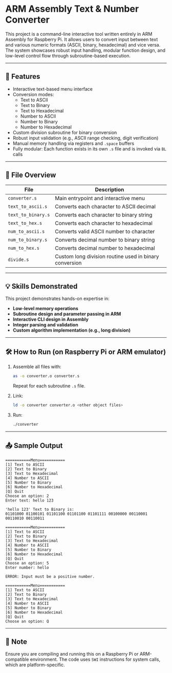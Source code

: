 # ARM Assembly Text & Number Converter

This project is a command-line interactive tool written entirely in ARM Assembly for Raspberry Pi. It allows users to convert input between text and various numeric formats (ASCII, binary, hexadecimal) and vice versa. The system showcases robust input handling, modular function design, and low-level control flow through subroutine-based execution.

---

## 🔧 Features

- Interactive text-based menu interface
- Conversion modes:
  - Text to ASCII
  - Text to Binary
  - Text to Hexadecimal
  - Number to ASCII
  - Number to Binary
  - Number to Hexadecimal
- Custom division subroutine for binary conversion
- Robust input validation (e.g., ASCII range checking, digit verification)
- Manual memory handling via registers and `.space` buffers
- Fully modular: Each function exists in its own `.s` file and is invoked via `BL` calls

---

## 📁 File Overview

| File               | Description |
|--------------------|-------------|
| `converter.s`      | Main entrypoint and interactive menu |
| `text_to_ascii.s`  | Converts each character to ASCII decimal |
| `text_to_binary.s` | Converts each character to binary string |
| `text_to_hex.s`    | Converts each character to hexadecimal |
| `num_to_ascii.s`   | Converts valid ASCII number to character |
| `num_to_binary.s`  | Converts decimal number to binary string |
| `num_to_hex.s`     | Converts decimal number to hexadecimal |
| `divide.s`         | Custom long division routine used in binary conversion |

---

## 💡 Skills Demonstrated

This project demonstrates hands-on expertise in:

- **Low-level memory operations**
- **Subroutine design and parameter passing in ARM**
- **Interactive CLI design in Assembly**
- **Integer parsing and validation**
- **Custom algorithm implementation (e.g., long division)**

---

## 🛠️ How to Run (on Raspberry Pi or ARM emulator)

1. Assemble all files with:
    ```bash
    as -o converter.o converter.s
    ```
    Repeat for each subroutine `.s` file.

2. Link:
    ```bash
    ld -o converter converter.o <other object files>
    ```

3. Run:
    ```bash
    ./converter
    ```

---

## 📤 Sample Output

```
===========Menu===========
[1] Text to ASCII
[2] Text to Binary
[3] Text to Hexadecimal
[4] Number to ASCII
[5] Number to Binary
[6] Number to Hexadecimal
[Q] Quit
Choose an option: 2
Enter text: hello 123

'hello 123' Text to Binary is:
01101000 01100101 01101100 01101100 01101111 00100000 00110001 00110010 00110011

===========Menu===========
[1] Text to ASCII
[2] Text to Binary
[3] Text to Hexadecimal
[4] Number to ASCII
[5] Number to Binary
[6] Number to Hexadecimal
[Q] Quit
Choose an option: 5
Enter number: hello

ERROR: Input must be a positive number.

===========Menu===========
[1] Text to ASCII
[2] Text to Binary
[3] Text to Hexadecimal
[4] Number to ASCII
[5] Number to Binary
[6] Number to Hexadecimal
[Q] Quit
Choose an option: Q
```

---

## 📌 Note

Ensure you are compiling and running this on a Raspberry Pi or ARM-compatible environment. The code uses `SWI` instructions for system calls, which are platform-specific.
